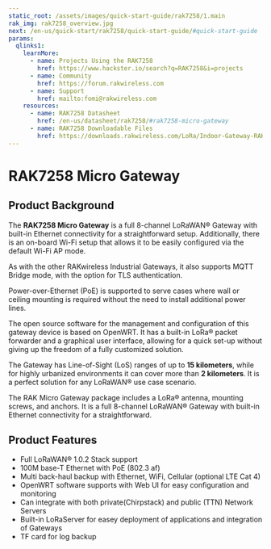 ```yaml
---
static_root: /assets/images/quick-start-guide/rak7258/1.main
rak_img: rak7258_overview.jpg
next: /en-us/quick-start/rak7258/quick-start-guide/#quick-start-guide
params:
  qlinks1:
    learnMore:
      - name: Projects Using the RAK7258
        href: https://www.hackster.io/search?q=RAK7258&i=projects
      - name: Community
        href: https://forum.rakwireless.com
      - name: Support
        href: mailto:fomi@rakwireless.com
    resources:
      - name: RAK7258 Datasheet
        href: /en-us/datasheet/rak7258/#rak7258-micro-gateway
      - name: RAK7258 Downloadable Files
        href: https://downloads.rakwireless.com/LoRa/Indoor-Gateway-RAK7258/
---
```


# RAK7258 Micro Gateway

<rk-img
  :src="`${$frontmatter.static_root}/rak7258_overview.jpg`"
  width="85%"
  figure-number="1"
  caption="RAK7258 Micro Gateway"
/>

## Product Background

The **RAK7258 Micro Gateway** is a full 8-channel LoRaWAN® Gateway with built-in Ethernet connectivity for a straightforward setup. Additionally, there is an on-board Wi-Fi setup that allows it to be easily configured via the default Wi-Fi AP mode.

As with the other RAKwireless Industrial Gateways, it also supports MQTT Bridge mode, with the option for TLS authentication.

Power-over-Ethernet (PoE) is supported to serve cases where wall or ceiling mounting is required without the need to install additional power lines.

The open source software for the management and configuration of this gateway device is based on OpenWRT. It has a built-in LoRa® packet forwarder and a graphical user interface, allowing for a quick set-up without giving up the freedom of a fully customized solution.

The Gateway has Line-of-Sight (LoS) ranges of up to **15 kilometers**, while for highly urbanized environments it can cover more than **2 kilometers**. It is a perfect solution for any LoRaWAN® use case scenario.

The RAK Micro Gateway package includes a LoRa® antenna, mounting screws, and anchors. It is a full 8-channel LoRaWAN® Gateway with built-in Ethernet connectivity for a straightforward.

<rk-btn
  src="quick-start-guide/#quick-start-guide"
  label="Setup your RAK7258 Micro Gateway"
/>

<rk-quick-links :params="$page.frontmatter.params.qlinks1" />

## Product Features

- Full LoRaWAN® 1.0.2 Stack support
- 100M base-T Ethernet with PoE (802.3 af)
- Multi back-haul backup with Ethernet, WiFi, Cellular (optional LTE Cat 4)
- OpenWRT software supports with Web UI for easy configuration and monitoring
- Can integrate with both private(Chirpstack) and public (TTN) Network Servers
- Built-in LoRaServer for easey deployment of applications and integration of Gateways
- TF card for log backup

